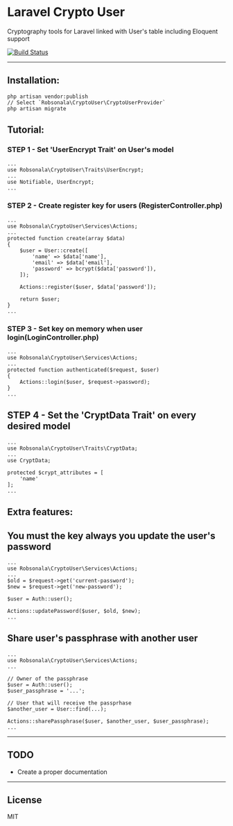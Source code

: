 # Laravel Crypto User
Cryptography tools for Laravel linked with User's table including Eloquent support

[![Build Status](https://travis-ci.org/robsonala/laravel-crypto-user.svg?branch=master)](https://travis-ci.org/robsonala/laravel-crypto-user)

***
## Installation:
```
php artisan vendor:publish
// Select `Robsonala\CryptoUser\CryptoUserProvider`
php artisan migrate
```

## Tutorial:

### STEP 1 - Set 'UserEncrypt Trait' on User's model
```
...
use Robsonala\CryptoUser\Traits\UserEncrypt;
...
use Notifiable, UserEncrypt;
...
```

### STEP 2 - Create register key for users (RegisterController.php)
```
...
use Robsonala\CryptoUser\Services\Actions;
...
protected function create(array $data)
{
    $user = User::create([
        'name' => $data['name'],
        'email' => $data['email'],
        'password' => bcrypt($data['password']),
    ]);

    Actions::register($user, $data['password']);

    return $user;
}
...
```

### STEP 3 - Set key on memory when user login(LoginController.php)
```
...
use Robsonala\CryptoUser\Services\Actions;
...
protected function authenticated($request, $user)
{
    Actions::login($user, $request->password);
}
...
```

## STEP 4 - Set the 'CryptData Trait' on every desired model
```
...
use Robsonala\CryptoUser\Traits\CryptData;
...
use CryptData;

protected $crypt_attributes = [
    'name'
];
...
```
## Extra features:

## You must the key always you update the user's password
```
...
use Robsonala\CryptoUser\Services\Actions;
...
$old = $request->get('current-password');
$new = $request->get('new-password');

$user = Auth::user();

Actions::updatePassword($user, $old, $new);
...
```

## Share user's passphrase with another user
```
...
use Robsonala\CryptoUser\Services\Actions;
...

// Owner of the passphrase
$user = Auth::user();
$user_passphrase = '...';

// User that will receive the passprhase
$another_user = User::find(...);

Actions::sharePassphrase($user, $another_user, $user_passphrase);
...
```

***

TODO
----
* Create a proper documentation

***

License
----

MIT